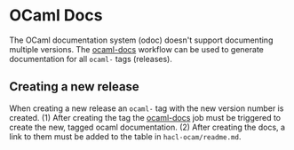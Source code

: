 # OCaml Docs

The OCaml documentation system (odoc) doesn't support documenting multiple versions.
The [ocaml-docs] workflow can be used to generate documentation for all `ocaml-` tags (releases).

## Creating a new release

When creating a new release an `ocaml-` tag with the new version number is created.
(1) After creating the tag the [ocaml-docs] job must be triggered to create the new, tagged ocaml documentation.
(2) After creating the docs, a link to them must be added to the table in `hacl-ocam/readme.md`.

[ocaml-docs]: https://github.com/cryspen/hacl-packages/actions/workflows/ocaml-docs.yml
